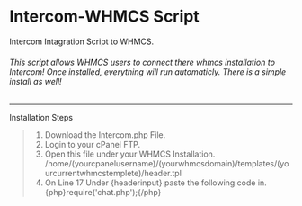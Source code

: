 # Intercom-WHMCS Script
Intercom Intagration Script to WHMCS.
###### This script allows WHMCS users to connect there whmcs installation to Intercom! Once installed, everything will run automaticly. There is a simple install as well!
---
Installation Steps

> 1) Download the Intercom.php File.
> 2) Login to your cPanel FTP.
> 3) Open this file under your WHMCS Installation. /home/(yourcpanelusername)/(yourwhmcsdomain)/templates/(yourcurrentwhmcstemplete)/header.tpl
> 4) On Line 17 Under {headerinput} paste the following code in.
{php}require('chat.php');{/php}
  <script>
  {literal}
  (function(){var w=window;var ic=w.Intercom;if(typeof ic==="function"){ic('reattach_activator');ic('update',intercomSettings);}else{var d=document;var i=function(){i.c(arguments)};i.q=[];i.c=function(args){i.q.push(args)};w.Intercom=i;function l(){var s=d.createElement('script');s.type='text/javascript';s.async=true;s.src='https://widget.intercom.io/widget/mt7vhvz6';var x=d.getElementsByTagName('script')[0];x.parentNode.insertBefore(s,x);}if(w.attachEvent){w.attachEvent('onload',l);}else{w.addEventListener('load',l,false);}}})()
{/literal}
  </script>
  

